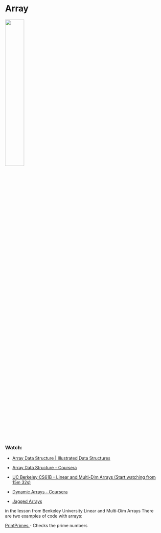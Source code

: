# Array 

<img src="https://user-images.githubusercontent.com/59585859/209886932-b4582272-a208-4b53-99e9-3003a25d6d19.png" width="35%">


<h3>Watch:</h3>

 
 - <a href="https://www.youtube.com/watch?v=QJNwK2uJyGs">Array Data Structure | Illustrated Data Structures</a>

 - <a href="https://www.coursera.org/lecture/data-structures/arrays-OsBSF">Array Data Structure - Coursera </a>

- <a href="https://archive.org/details/ucberkeley_webcast_Wp8oiO_CZZE"> UC Berkeley CS61B - Linear and Multi-Dim Arrays (Start watching from 15m 32s) </a>

- <a href="https://www.coursera.org/lecture/data-structures/dynamic-arrays-EwbnV">Dynamic Arrays - Coursera</a>

- <a href="https://www.youtube.com/watch?v=1jtrQqYpt7g">Jagged Arrays</a>


in the lesson from Benkeley University Linear and Multi-Dim Arrays 
There are two examples of code with arrays:

<a href="./printPrimes.java">PrintPrimes </a> - Checks the prime numbers
